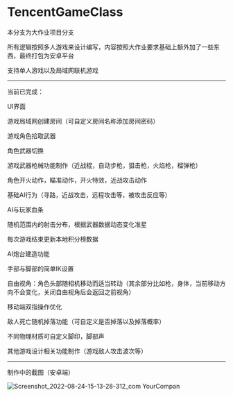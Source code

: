 # TencentGameClass

本分支为大作业项目分支

所有逻辑按照多人游戏来设计编写，内容按照大作业要求基础上额外加了一些东西，最终打包为安卓平台

支持单人游戏以及局域网联机游戏

------------

当前已完成：

UI界面

游戏局域网创建房间（可自定义房间名称添加房间密码）

游戏角色拾取武器

角色武器切换

游戏武器枪械功能制作（近战棍，自动步枪，狙击枪，火焰枪，榴弹枪）

角色开火动作，瞄准动作，开火特效，近战攻击动作

基础AI行为（寻路，近战攻击，远程攻击等，被攻击反应等）

AI与玩家血条

随机范围内的射击分布，根据武器数据动态变化准星

每次游戏结束更新本地积分榜数据

AI炮台建造功能

手部与脚部的简单IK设置

自由视角：角色头部随相机移动而适当转动（其余部分比如枪，身体，当前移动方向不会变化，关闭自由视角后会返回之前视角）


移动端双指操作优化

敌人死亡随机掉落功能（可自定义是否掉落以及掉落概率）

不同物理材质可自定义脚印，脚部声

其他游戏设计相关功能制作（游戏敌人攻击波次等）

----------

制作中的截图（安卓端）



![Screenshot_2022-08-24-15-13-28-312_com YourCompan](https://user-images.githubusercontent.com/60800578/186354840-452f65ef-75df-4e8f-890d-537ad4cd65bf.jpg)





